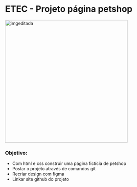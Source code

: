 # ETEC - Projeto página petshop 

<div style="display: flex; justify-content: space-between; flex-direction: row;">
  <div>
  <img src="https://st3.depositphotos.com/5482604/12908/i/950/depositphotos_129088438-stock-photo-cat-in-towel-with-sponge.jpg" alt="imgeditada" width="400" height="400">
  
  ### Objetivo: 
  * Com html e css construir uma página fictícia de petshop
  * Postar o projeto através de comandos git 
  * Recriar design com figma
  * Linkar site github do projeto
  </div>
</div>
